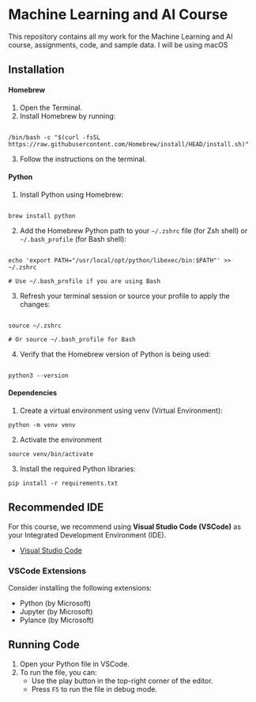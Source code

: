 # Machine Learning and AI Course

This repository contains all my work for the Machine Learning and AI course, assignments, code, and sample data. I will be using macOS

## Installation

#### Homebrew

1. Open the Terminal.
2. Install Homebrew by running:

```

/bin/bash -c "$(curl -fsSL https://raw.githubusercontent.com/Homebrew/install/HEAD/install.sh)"

```

3. Follow the instructions on the terminal.

#### Python

1. Install Python using Homebrew:

```

brew install python

```

2. Add the Homebrew Python path to your `~/.zshrc` file (for Zsh shell) or `~/.bash_profile` (for Bash shell):

```

echo 'export PATH="/usr/local/opt/python/libexec/bin:$PATH"' >> ~/.zshrc

# Use ~/.bash_profile if you are using Bash

```

3. Refresh your terminal session or source your profile to apply the changes:

```

source ~/.zshrc

# Or source ~/.bash_profile for Bash

```

4. Verify that the Homebrew version of Python is being used:

```

python3 --version

```

#### Dependencies

1. Create a virtual environment using venv (Virtual Environment):

```
python -m venv venv
```

2. Activate the environment

```
source venv/bin/activate
```

3. Install the required Python libraries:

```
pip install -r requirements.txt
```

## Recommended IDE

For this course, we recommend using **Visual Studio Code (VSCode)** as your Integrated Development Environment (IDE).

- [Visual Studio Code](https://code.visualstudio.com/)

### VSCode Extensions

Consider installing the following extensions:

- Python (by Microsoft)
- Jupyter (by Microsoft)
- Pylance (by Microsoft)

## Running Code

1. Open your Python file in VSCode.
2. To run the file, you can:
   - Use the play button in the top-right corner of the editor.
   - Press `F5` to run the file in debug mode.
